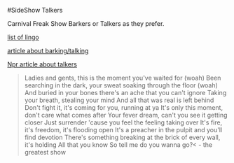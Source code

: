 #SideShow Talkers

Carnival Freak Show Barkers or Talkers as they prefer.

[list of lingo](http://www.goodmagic.com/carny/car_a-c.htm)

[article about barking/talking](https://medium.com/better-humans/how-to-seize-attention-with-the-secrets-of-a-sideshow-barker-6788fde4fd75)

[Npr article about talkers](https://www.npr.org/templates/story/story.php?storyId=3602376)

>Ladies and gents, this is the moment you've waited for (woah)
Been searching in the dark, your sweat soaking through the floor (woah)
And buried in your bones there's an ache that you can't ignore
Taking your breath, stealing your mind
And all that was real is left behind
Don't fight it, it's coming for you, running at ya
It's only this moment, don't care what comes after
Your fever dream, can't you see it getting closer
Just surrender 'cause you feel the feeling taking over
It's fire, it's freedom, it's flooding open
It's a preacher in the pulpit and you'll find devotion
There's something breaking at the brick of every wall, it's holding
All that you know
So tell me do you wanna go?< - the greatest show
